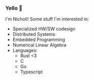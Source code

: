 ### Yello 👋
I'm Nicholi!
Some stuff I'm interested in:
  - Specialized HW/SW codesign
  - Distributed Systems
  - Embedded Programming
  - Numerical Linear Algebra
  - Languages:
    + Rust <3
    + C
    + Go
    + Typescript
    
<!--
**nicholicaron/nicholicaron** is a ✨ _special_ ✨ repository because its `README.md` (this file) appears on your GitHub profile.

Here are some ideas to get you started:

- 🔭 I’m currently working on ...
- 🌱 I’m currently learning ...
- 👯 I’m looking to collaborate on ...
- 🤔 I’m looking for help with ...
- 💬 Ask me about ...
- 📫 How to reach me: ...
- 😄 Pronouns: ...
- ⚡ Fun fact: ...
-->
